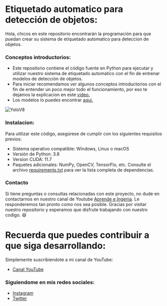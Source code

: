 # Etiquetado automatico para detección de objetos:
Hola, chicos en este repositorio encontrarán la programación para que puedan crear su sistema de etiquetado automatico para deteccion de objetos.

### Conceptos introductorios:
- Este repositorio contiene el código fuente en Python para ejecutar y utilizar nuestro sistema de etiquetado automatico con el fin de entrenar modelos de detección de objetos.
- Para iniciar recomendamos ver algunos conceptos introductorios con el fin de entender un poco mejor todo el funcionamiento, por eso te dejamos la explicacion en este [video.]([https://youtu.be/jxiCDufWop8?si=gtu70gDS1swRXZRB](https://youtu.be/CSGW6gQTdq8))
- Los modelos lo puedes encontrar [aqui.](https://github.com/IDEA-Research/GroundingDINO)

![YoloV8](https://github.com/user-attachments/assets/f33e7c97-a566-4aa7-be25-af745639eb42)

### Instalacion:
Para utilizar este código, asegúrese de cumplir con los siguientes requisitos previos:

- Sistema operativo compatible: Windows, Linux o macOS
- Versión de Python: 3.8
- Version CUDA: 11.7
- Paquetes adicionales: NumPy, OpenCV, TensorFlo, etc. Consulte el archivo [requirements.txt](https://github.com/AprendeIngenia/auto-labelling-GroundingDINO/blob/15998333b5f37b63dd924f120b0c16f0c3d56b95/requirements.txt) para ver la lista completa de dependencias.

### Contacto
Si tiene preguntas o consultas relacionadas con este proyecto, no dude en contactarnos en nuestro canal de Youtube [Aprende e Ingenia](https://www.youtube.com/@AprendeIngenia/videos). Le responderemos tan pronto como nos sea posible.
Gracias por visitar nuestro repositorio y esperamos que disfrute trabajando con nuestro codigo. :smile:

# Recuerda que puedes contribuir a que siga desarrollando:
Simplemente suscribiendote a mi canal de YouTube:
- [Canal YouTube](https://www.youtube.com/channel/UCzwHEOCbsZLjfELperJ6VeQ/videos)

### Siguiendome en mis redes sociales: 
- [Instagram](https://www.instagram.com/santiagsanchezr/)
- [Twitter](https://twitter.com/SantiagSanchezR)
